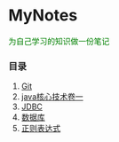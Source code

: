 # MyNotes

<font color="green">为自己学习的知识做一份笔记</font>

### 目录

1. <a href="https://github.com/guoxinghai/MyNotes/tree/master/Git">Git</a>
2. <a href="https://github.com/guoxinghai/MyNotes/tree/master/Java%E6%A0%B8%E5%BF%83%E6%8A%80%E6%9C%AF%E5%8D%B7%E4%B8%80">java核心技术卷一</a>
3. <a href="https://github.com/guoxinghai/MyNotes/tree/master/JDBC">JDBC</a>
4. <a href="https://github.com/guoxinghai/MyNotes/tree/master/%E6%95%B0%E6%8D%AE%E5%BA%93%E7%AC%94%E8%AE%B0">数据库</a>
5. <a href="https://github.com/guoxinghai/MyNotes/tree/master/%E6%AD%A3%E5%88%99%E8%A1%A8%E8%BE%BE%E5%BC%8F%E7%AC%94%E8%AE%B0">正则表达式</a>

